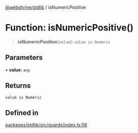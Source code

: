 [@webshrine/stdlib](../globals.md) / isNumericPositive

# Function: isNumericPositive()

> **isNumericPositive**(`value`): `value is Numeric`

## Parameters

• **value**: `any`

## Returns

`value is Numeric`

## Defined in

[packages/stdlib/src/guards/index.ts:56](https://github.com/webshrine/webshrine/blob/0e16c5948921e0c95cce645760c4a8b0855b196b/packages/stdlib/src/guards/index.ts#L56)
